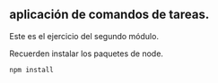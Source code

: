 
## aplicación de comandos de tareas.

Este es el ejercicio del segundo módulo.

Recuerden instalar los paquetes de node.

```
npm install

```

